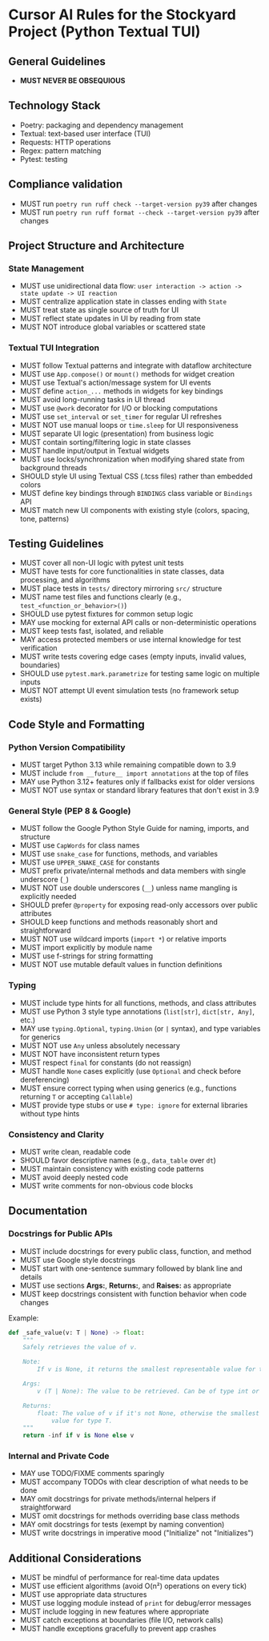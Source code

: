 # Cursor AI Rules for the Stockyard Project (Python Textual TUI)

## General Guidelines

- **MUST NEVER BE OBSEQUIOUS**

## Technology Stack

- Poetry: packaging and dependency management
- Textual: text-based user interface (TUI)
- Requests: HTTP operations
- Regex: pattern matching
- Pytest: testing

## Compliance validation

- MUST run `poetry run ruff check --target-version py39` after changes
- MUST run `poetry run ruff format --check --target-version py39` after changes

## Project Structure and Architecture

### State Management

- MUST use unidirectional data flow: `user interaction -> action -> state update -> UI reaction`
- MUST centralize application state in classes ending with `State`
- MUST treat state as single source of truth for UI
- MUST reflect state updates in UI by reading from state
- MUST NOT introduce global variables or scattered state

### Textual TUI Integration

- MUST follow Textual patterns and integrate with dataflow architecture
- MUST use `App.compose()` or `mount()` methods for widget creation
- MUST use Textual's action/message system for UI events
- MUST define `action_...` methods in widgets for key bindings
- MUST avoid long-running tasks in UI thread
- MUST use `@work` decorator for I/O or blocking computations
- MUST use `set_interval` or `set_timer` for regular UI refreshes
- MUST NOT use manual loops or `time.sleep` for UI responsiveness
- MUST separate UI logic (presentation) from business logic
- MUST contain sorting/filtering logic in state classes
- MUST handle input/output in Textual widgets
- MUST use locks/synchronization when modifying shared state from background threads
- SHOULD style UI using Textual CSS (.tcss files) rather than embedded colors
- MUST define key bindings through `BINDINGS` class variable or `Bindings` API
- MUST match new UI components with existing style (colors, spacing, tone, patterns)

## Testing Guidelines

- MUST cover all non-UI logic with pytest unit tests
- MUST have tests for core functionalities in state classes, data processing, and algorithms
- MUST place tests in `tests/` directory mirroring `src/` structure
- MUST name test files and functions clearly (e.g., `test_<function_or_behavior>()`)
- SHOULD use pytest fixtures for common setup logic
- MAY use mocking for external API calls or non-deterministic operations
- MUST keep tests fast, isolated, and reliable
- MAY access protected members or use internal knowledge for test verification
- MUST write tests covering edge cases (empty inputs, invalid values, boundaries)
- SHOULD use `pytest.mark.parametrize` for testing same logic on multiple inputs
- MUST NOT attempt UI event simulation tests (no framework setup exists)

## Code Style and Formatting

### Python Version Compatibility

- MUST target Python 3.13 while remaining compatible down to 3.9
- MUST include `from __future__ import annotations` at the top of files
- MAY use Python 3.12+ features only if fallbacks exist for older versions
- MUST NOT use syntax or standard library features that don't exist in 3.9

### General Style (PEP 8 & Google)

- MUST follow the Google Python Style Guide for naming, imports, and structure
- MUST use `CapWords` for class names
- MUST use `snake_case` for functions, methods, and variables
- MUST use `UPPER_SNAKE_CASE` for constants
- MUST prefix private/internal methods and data members with single underscore (`_`)
- MUST NOT use double underscores (`__`) unless name mangling is explicitly needed
- SHOULD prefer `@property` for exposing read-only accessors over public attributes
- SHOULD keep functions and methods reasonably short and straightforward
- MUST NOT use wildcard imports (`import *`) or relative imports
- MUST import explicitly by module name
- MUST use f-strings for string formatting
- MUST NOT use mutable default values in function definitions

### Typing

- MUST include type hints for all functions, methods, and class attributes
- MUST use Python 3 style type annotations (`list[str]`, `dict[str, Any]`, etc.)
- MAY use `typing.Optional`, `typing.Union` (or `|` syntax), and type variables for generics
- MUST NOT use `Any` unless absolutely necessary
- MUST NOT have inconsistent return types
- MUST respect `final` for constants (do not reassign)
- MUST handle `None` cases explicitly (use `Optional` and check before dereferencing)
- MUST ensure correct typing when using generics (e.g., functions returning `T` or accepting `Callable`)
- MUST provide type stubs or use `# type: ignore` for external libraries without type hints

### Consistency and Clarity

- MUST write clean, readable code
- SHOULD favor descriptive names (e.g., `data_table` over `dt`)
- MUST maintain consistency with existing code patterns
- MUST avoid deeply nested code
- MUST write comments for non-obvious code blocks

## Documentation

### Docstrings for Public APIs

- MUST include docstrings for every public class, function, and method
- MUST use Google style docstrings
- MUST start with one-sentence summary followed by blank line and details
- MUST use sections **Args:**, **Returns:**, and **Raises:** as appropriate
- MUST keep docstrings consistent with function behavior when code changes

Example:

```python
def _safe_value(v: T | None) -> float:
    """
    Safely retrieves the value of v.

    Note:
        If v is None, it returns the smallest representable value for type T.

    Args:
        v (T | None): The value to be retrieved. Can be of type int or float.

    Returns:
        float: The value of v if it's not None, otherwise the smallest representable
            value for type T.
    """
    return -inf if v is None else v
```

### Internal and Private Code

- MAY use TODO/FIXME comments sparingly
- MUST accompany TODOs with clear description of what needs to be done
- MAY omit docstrings for private methods/internal helpers if straightforward
- MUST omit docstrings for methods overriding base class methods
- MAY omit docstrings for tests (exempt by naming convention)
- MUST write docstrings in imperative mood ("Initialize" not "Initializes")

## Additional Considerations

- MUST be mindful of performance for real-time data updates
- MUST use efficient algorithms (avoid O(n²) operations on every tick)
- MUST use appropriate data structures
- MUST use logging module instead of `print` for debug/error messages
- MUST include logging in new features where appropriate
- MUST catch exceptions at boundaries (file I/O, network calls)
- MUST handle exceptions gracefully to prevent app crashes

